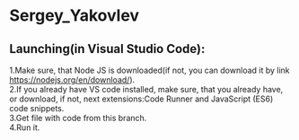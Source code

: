 # Sergey_Yakovlev
## Launching(in Visual Studio Code):
1.Make sure, that Node JS is downloaded(if not, you can download it by link https://nodejs.org/en/download/).  
2.If you already have VS code installed, make sure, that you already have, or download, if not, next extensions:Code Runner and JavaScript (ES6) code snippets.  
3.Get file with code from this branch.  
4.Run it.
